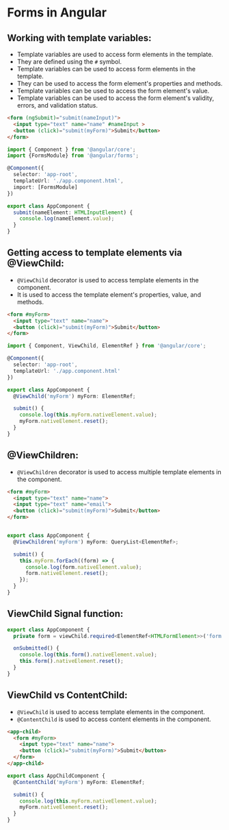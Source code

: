 # Forms in Angular
## Working with template variables:
- Template variables are used to access form elements in the template.
- They are defined using the `#` symbol.
- Template variables can be used to access form elements in the template.
- They can be used to access the form element's properties and methods.
- Template variables can be used to access the form element's value.
- Template variables can be used to access the form element's validity, errors, and validation status.

```html
<form (ngSubmit)="submit(nameInput)">
  <input type="text" name="name" #nameInput >
  <button (click)="submit(myForm)">Submit</button>
</form>
```

```typescript
import { Component } from '@angular/core';
import {FormsModule} from '@angular/forms';

@Component({
  selector: 'app-root',
  templateUrl: './app.component.html',
  import: [FormsModule]
})

export class AppComponent {
  submit(nameElement: HTMLInputElement) {
    console.log(nameElement.value);
  }
}
```


## Getting access to template elements via @ViewChild:
- `@ViewChild` decorator is used to access template elements in the component.
- It is used to access the template element's properties, value, and methods.

```html
<form #myForm>
  <input type="text" name="name">
  <button (click)="submit(myForm)">Submit</button>
</form>
```

```typescript
import { Component, ViewChild, ElementRef } from '@angular/core';

@Component({
  selector: 'app-root',
  templateUrl: './app.component.html'
})

export class AppComponent {
  @ViewChild('myForm') myForm: ElementRef;

  submit() {
    console.log(this.myForm.nativeElement.value);
    myForm.nativeElement.reset();
  }
}
```

## @ViewChildren:
- `@ViewChildren` decorator is used to access multiple template elements in the component.

```html
<form #myForm>
  <input type="text" name="name">
  <input type="text" name="email">
  <button (click)="submit(myForm)">Submit</button>
</form>
```

```typescript

export class AppComponent {
  @ViewChildren('myForm') myForm: QueryList<ElementRef>;

  submit() {
    this.myForm.forEach((form) => {
      console.log(form.nativeElement.value);
      form.nativeElement.reset();
    });
  }
}
```

## ViewChild Signal function:
```typescript
export class AppComponent {
  private form = viewChild.required<ElementRef<HTMLFormElement>>('form');

  onSubmitted() {
    console.log(this.form().nativeElement.value);
    this.form().nativeElement.reset();
  }
}
```


## ViewChild vs ContentChild:
- `@ViewChild` is used to access template elements in the component.
- `@ContentChild` is used to access content elements in the component.

```html
<app-child>
  <form #myForm>
    <input type="text" name="name">
    <button (click)="submit(myForm)">Submit</button>
  </form>
</app-child>
```

```typescript
export class AppChildComponent {
  @ContentChild('myForm') myForm: ElementRef;

  submit() {
    console.log(this.myForm.nativeElement.value);
    myForm.nativeElement.reset();
  }
}
```